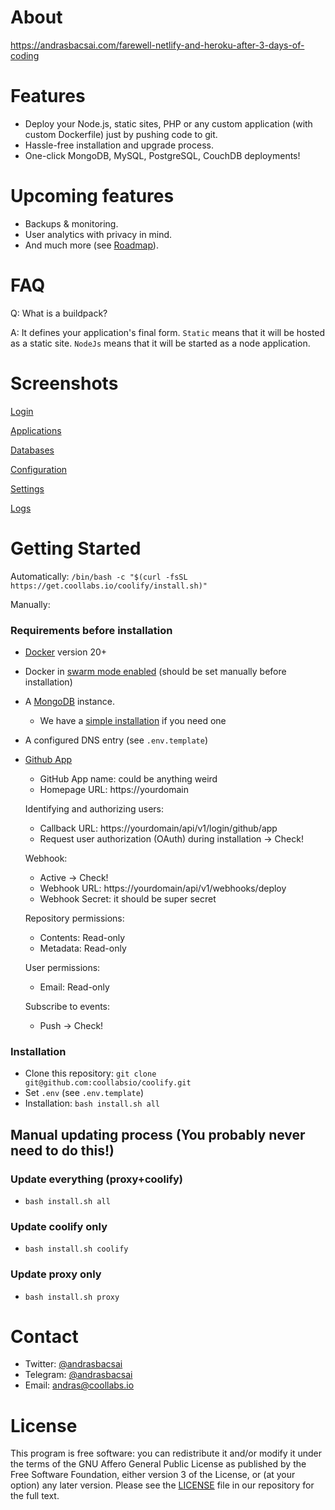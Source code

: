 # About

https://andrasbacsai.com/farewell-netlify-and-heroku-after-3-days-of-coding

# Features
- Deploy your Node.js, static sites, PHP or any custom application (with custom Dockerfile) just by pushing code to git.
- Hassle-free installation and upgrade process.
- One-click MongoDB, MySQL, PostgreSQL, CouchDB deployments!

# Upcoming features
- Backups & monitoring.
- User analytics with privacy in mind.
- And much more (see [Roadmap](https://github.com/coollabsio/coolify/projects/1)).


# FAQ
Q: What is a buildpack?

A: It defines your application's final form. 
`Static` means that it will be hosted as a static site.
`NodeJs` means that it will be started as a node application.

# Screenshots

[Login](https://coollabs.io/coolify/login.jpg)

[Applications](https://coollabs.io/coolify/applications.jpg)

[Databases](https://coollabs.io/coolify/databases.jpg)

[Configuration](https://coollabs.io/coolify/configuration.jpg)

[Settings](https://coollabs.io/coolify/settings.jpg)

[Logs](https://coollabs.io/coolify/logs.jpg)

# Getting Started

Automatically: `/bin/bash -c "$(curl -fsSL https://get.coollabs.io/coolify/install.sh)"`

Manually:
### Requirements before installation
- [Docker](https://docs.docker.com/engine/install/) version 20+  
- Docker in [swarm mode enabled](https://docs.docker.com/engine/reference/commandline/swarm_init/) (should be set manually before installation)
- A [MongoDB](https://docs.mongodb.com/manual/installation/) instance.
  - We have a [simple installation](https://github.com/coollabsio/infrastructure/tree/main/mongo) if you need one
- A configured DNS entry (see `.env.template`)
- [Github App](https://docs.github.com/en/developers/apps/creating-a-github-app)

  - GitHub App name: could be anything weird
  - Homepage URL: https://yourdomain

  Identifying and authorizing users: 
  - Callback URL: https://yourdomain/api/v1/login/github/app
  - Request user authorization (OAuth) during installation -> Check!

  Webhook:
  - Active -> Check!
  - Webhook URL: https://yourdomain/api/v1/webhooks/deploy
  - Webhook Secret: it should be super secret

  Repository permissions:
  - Contents: Read-only
  - Metadata: Read-only
  
  User permissions: 
  - Email: Read-only

  Subscribe to events: 
  - Push -> Check!

### Installation
- Clone this repository: `git clone git@github.com:coollabsio/coolify.git`
- Set `.env` (see `.env.template`)
- Installation: `bash install.sh all`

## Manual updating process (You probably never need to do this!)
### Update everything (proxy+coolify)
-  `bash install.sh all`

### Update coolify only
-  `bash install.sh coolify`

### Update proxy only
-  `bash install.sh proxy`

# Contact
- Twitter: [@andrasbacsai](https://twitter.com/andrasbacsai)
- Telegram: [@andrasbacsai](https://t.me/andrasbacsai)
- Email: [andras@coollabs.io](mailto:andras@coollabs.io)

# License
This program is free software: you can redistribute it and/or modify it under the terms of the GNU Affero General Public License as published by the Free Software Foundation, either version 3 of the License, or (at your option) any later version. Please see the [LICENSE](/LICENSE) file in our repository for the full text.
